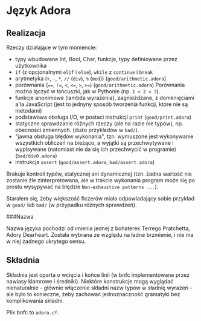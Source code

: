 Język Adora
===

Realizacja
---

Rzeczy działające w tym momencie:

- typy wbudowane Int, Bool, Char, funkcje, typy definiowane przez użytkownika
- `if` (z opcjonalnymi `elif` i `else`), `while` z `continue` i `break`
- arytmetyka (`+`, `-`, `*`, `//` (`div`), `%` (`mod`)) (`good/arithmetic.adora`)
- porównania (`==`, `!=`, `<`, `<=`, `>`, `>=`) (`good/arithmetic.adora`)
    Porównania można łączyć w łańcuszki, jak w Pythonie (np. `1 < 2 < 3`).
- funkcje anonimowe (lambda wyrażenia), zagnieżdżane, z domknięciami a'la JavaScript
    (jest to jednyny sposób tworzenia funkcji, które nie są metodami)
- podstawowa obsługa I/O, w postaci instrukcji `print` (`good/print.adora`)
- statyczne sprawdzanie różnych rzeczy (ale na razie nie typów), np. obecności zmiennych. (dużo przykładów w `bad/`).
- "jawna obsługa błędów wykonania", tzn. wymuszone jest wykonywanie wszystkich
    obliczeń na bieżąco, a wyjątki są przechwytywane i wypisywane
    (natomiast nie da się ich przechwycić w programie) (`bad/div0.adora`)
- instrukcja `assert` (`good/assert.adora`, `bad/assert.adora`)

Brakuje kontroli typów, statycznej ani dynamicznej (tzn. żadna wartość nie zostanie źle zinterpretowana, ale w trakcie wykonania
program może się po prostu wysypywać na błędzie `Non-exhaustive patterns ...`).

Starałem się, żeby większość ficzerów miała odpowiadający sobie przykład w `good/` lub `bad/` (w przypadku różnych sprawdzeń).

###Nazwa

Nazwa języka pochodzi od imienia jednej z bohaterek Terrego Pratchetta, Adory Dearheart. Została wybrana ze względu na ładne brzmienie, i nie ma w niej żadnego ukrytego sensu.

Składnia
---

Składnia jest oparta o wcięcia i końce linii (w bnfc implementowane przez nawiasy klamrowe i średniki).
Niektóre konstrukcje mogą wyglądać nienaturalnie - głównie włączenie składni nazw typów w sładnię wyrażeń -
ale było to konieczne, żeby zachować jednoznaczność gramatyki bez komplikowania składni.

Plik bnfc to `adora.cf`.
